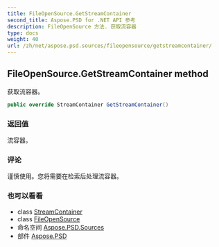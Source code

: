 ```yaml
---
title: FileOpenSource.GetStreamContainer
second_title: Aspose.PSD for .NET API 参考
description: FileOpenSource 方法. 获取流容器
type: docs
weight: 40
url: /zh/net/aspose.psd.sources/fileopensource/getstreamcontainer/
---
```

## FileOpenSource.GetStreamContainer method

获取流容器。

```csharp
public override StreamContainer GetStreamContainer()
```

### 返回值

流容器。

### 评论

谨慎使用。您将需要在检索后处理流容器。

### 也可以看看

* class [StreamContainer](../../../aspose.psd/streamcontainer/)
* class [FileOpenSource](../)
* 命名空间 [Aspose.PSD.Sources](../../fileopensource/)
* 部件 [Aspose.PSD](../../../)


